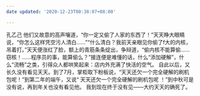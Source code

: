 ```yaml
---
date updated: '2020-12-23T00:38:07+08:00'

---
```


孔乙己
他们又故意的高声嚷道，“你一定又偷了人家的东西了！”天天睁大眼睛说，“你怎么这样凭空污人清白……”“什么清白？我前天亲眼见你偷了f大的内核，吊着打。”天天便涨红了脸，额上的青筋条条绽出，争辩道，“偷内核不能算偷……窃核！……程序员的事，能算偷么？”接连便是难懂的话，什么“添加硬解”，什么“流畅”之类，引得众人都哄笑起来：店内外充满了快活的空气。
自此以后，又长久没有看见天天。到了7月，掌柜取下粉板说，“天天还欠一个完全硬解的刷机包呢！”到第二年的端午，又说“ 天天还欠一个完全硬解的刷机包呢 ！”到中秋可是没有说，再到年关也没有看见他。
我到现在终于没有见——大约天天的确死了。
